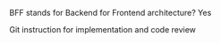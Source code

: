 BFF stands for Backend for Frontend architecture? Yes

Git instruction for implementation and code review


